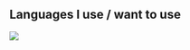 ## Languages I use / want to use
<a href="https://fr.wikipedia.org/wiki/JavaScript"><img src="https://img.shields.io/badge/JavaScript-F7DF1E?style=for-the-badge&logo=javascript&logoColor=black"></a>
